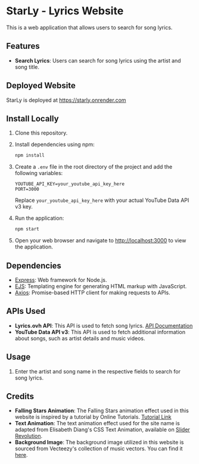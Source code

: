 # StarLy - Lyrics Website

This is a web application that allows users to search for song lyrics.

## Features

- **Search Lyrics**: Users can search for song lyrics using the artist and song title.


## Deployed Website

StarLy is deployed at https://starly.onrender.com 

## Install Locally

1. Clone this repository.
2. Install dependencies using npm:

   ```bash
   npm install
   ```

3. Create a `.env` file in the root directory of the project and add the following variables:

   ```plaintext
   YOUTUBE_API_KEY=your_youtube_api_key_here
   PORT=3000
   ```

   Replace `your_youtube_api_key_here` with your actual YouTube Data API v3 key.

4. Run the application:

   ```bash
   npm start
   ```

5. Open your web browser and navigate to [http://localhost:3000](http://localhost:3000) to view the application.

## Dependencies

- [Express](https://expressjs.com/): Web framework for Node.js.
- [EJS](https://ejs.co/): Templating engine for generating HTML markup with JavaScript.
- [Axios](https://github.com/axios/axios): Promise-based HTTP client for making requests to APIs.

## APIs Used

- **Lyrics.ovh API**: This API is used to fetch song lyrics. [API Documentation](https://lyricsovh.docs.apiary.io/#reference/0/lyrics-of-a-song/search?console=1)
- **YouTube Data API v3**: This API is used to fetch additional information about songs, such as artist details and music videos.

## Usage

1. Enter the artist and song name in the respective fields to search for song lyrics.

## Credits

- **Falling Stars Animation**: The Falling Stars animation effect used in this website is inspired by a tutorial by Online Tutorials. [Tutorial Link](https://youtu.be/4jmjXAC4gq0?si=QYdIAIG6H6RFLydY)
- **Text Animation**: The text animation effect used for the site name is adapted from Elisabeth Diang's CSS Text Animation, available on [Slider Revolution](https://www.sliderrevolution.com/resources/css-text-animation/).
- **Background Image**: The background image utilized in this website is sourced from Vecteezy's collection of music vectors. You can find it [here](https://www.vecteezy.com/free-vector/music").